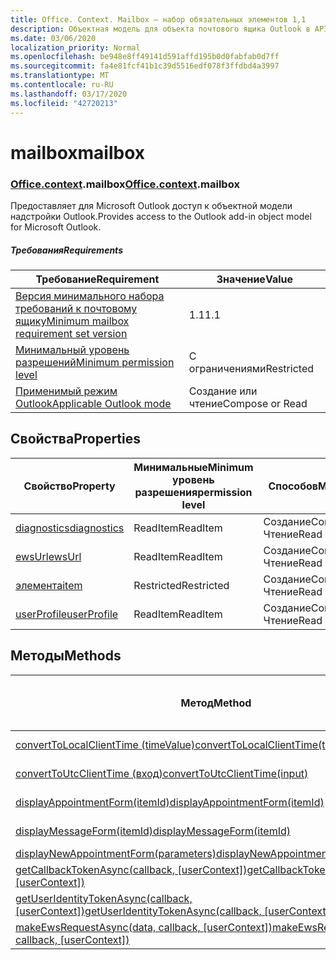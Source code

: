 ```yaml
---
title: Office. Context. Mailbox — набор обязательных элементов 1,1
description: Объектная модель для объекта почтового ящика Outlook в API надстроек Outlook (версия API почтовых ящиков 1,1).
ms.date: 03/06/2020
localization_priority: Normal
ms.openlocfilehash: be948e8ff49141d591affd195b0d0fabfab0d7ff
ms.sourcegitcommit: fa4e81fcf41b1c39d5516edf078f3ffdbd4a3997
ms.translationtype: MT
ms.contentlocale: ru-RU
ms.lasthandoff: 03/17/2020
ms.locfileid: "42720213"
---
```

# <a name="mailbox"></a><span data-ttu-id="0536e-103">mailbox</span><span class="sxs-lookup"><span data-stu-id="0536e-103">mailbox</span></span>

### <a name="officecontextmailbox"></a><span data-ttu-id="0536e-104">[Office](office.md)[.context](office.context.md).mailbox</span><span class="sxs-lookup"><span data-stu-id="0536e-104">[Office](office.md)[.context](office.context.md).mailbox</span></span>

<span data-ttu-id="0536e-105">Предоставляет для Microsoft Outlook доступ к объектной модели надстройки Outlook.</span><span class="sxs-lookup"><span data-stu-id="0536e-105">Provides access to the Outlook add-in object model for Microsoft Outlook.</span></span>

##### <a name="requirements"></a><span data-ttu-id="0536e-106">Требования</span><span class="sxs-lookup"><span data-stu-id="0536e-106">Requirements</span></span>

|<span data-ttu-id="0536e-107">Требование</span><span class="sxs-lookup"><span data-stu-id="0536e-107">Requirement</span></span>| <span data-ttu-id="0536e-108">Значение</span><span class="sxs-lookup"><span data-stu-id="0536e-108">Value</span></span>|
|---|---|
|[<span data-ttu-id="0536e-109">Версия минимального набора требований к почтовому ящику</span><span class="sxs-lookup"><span data-stu-id="0536e-109">Minimum mailbox requirement set version</span></span>](../../requirement-sets/outlook-api-requirement-sets.md)| <span data-ttu-id="0536e-110">1.1</span><span class="sxs-lookup"><span data-stu-id="0536e-110">1.1</span></span>|
|[<span data-ttu-id="0536e-111">Минимальный уровень разрешений</span><span class="sxs-lookup"><span data-stu-id="0536e-111">Minimum permission level</span></span>](../../../outlook/understanding-outlook-add-in-permissions.md)| <span data-ttu-id="0536e-112">С ограничениями</span><span class="sxs-lookup"><span data-stu-id="0536e-112">Restricted</span></span>|
|[<span data-ttu-id="0536e-113">Применимый режим Outlook</span><span class="sxs-lookup"><span data-stu-id="0536e-113">Applicable Outlook mode</span></span>](../../../outlook/outlook-add-ins-overview.md#extension-points)| <span data-ttu-id="0536e-114">Создание или чтение</span><span class="sxs-lookup"><span data-stu-id="0536e-114">Compose or Read</span></span>|

## <a name="properties"></a><span data-ttu-id="0536e-115">Свойства</span><span class="sxs-lookup"><span data-stu-id="0536e-115">Properties</span></span>

| <span data-ttu-id="0536e-116">Свойство</span><span class="sxs-lookup"><span data-stu-id="0536e-116">Property</span></span> | <span data-ttu-id="0536e-117">Минимальные</span><span class="sxs-lookup"><span data-stu-id="0536e-117">Minimum</span></span><br><span data-ttu-id="0536e-118">уровень разрешения</span><span class="sxs-lookup"><span data-stu-id="0536e-118">permission level</span></span> | <span data-ttu-id="0536e-119">Способов</span><span class="sxs-lookup"><span data-stu-id="0536e-119">Modes</span></span> | <span data-ttu-id="0536e-120">Тип возвращаемых данных</span><span class="sxs-lookup"><span data-stu-id="0536e-120">Return type</span></span> | <span data-ttu-id="0536e-121">Минимальные</span><span class="sxs-lookup"><span data-stu-id="0536e-121">Minimum</span></span><br><span data-ttu-id="0536e-122">набор требований</span><span class="sxs-lookup"><span data-stu-id="0536e-122">requirement set</span></span> |
|---|---|---|---|:---:|
| [<span data-ttu-id="0536e-123">diagnostics</span><span class="sxs-lookup"><span data-stu-id="0536e-123">diagnostics</span></span>](/javascript/api/outlook/office.mailbox?view=outlook-js-1.1#diagnostics) | <span data-ttu-id="0536e-124">ReadItem</span><span class="sxs-lookup"><span data-stu-id="0536e-124">ReadItem</span></span> | <span data-ttu-id="0536e-125">Создание</span><span class="sxs-lookup"><span data-stu-id="0536e-125">Compose</span></span><br><span data-ttu-id="0536e-126">Чтение</span><span class="sxs-lookup"><span data-stu-id="0536e-126">Read</span></span> | [<span data-ttu-id="0536e-127">Диагностики</span><span class="sxs-lookup"><span data-stu-id="0536e-127">Diagnostics</span></span>](/javascript/api/outlook/office.diagnostics?view=outlook-js-1.1) | [<span data-ttu-id="0536e-128">1.1</span><span class="sxs-lookup"><span data-stu-id="0536e-128">1.1</span></span>](../requirement-set-1.1/outlook-requirement-set-1.1.md) |
| [<span data-ttu-id="0536e-129">ewsUrl</span><span class="sxs-lookup"><span data-stu-id="0536e-129">ewsUrl</span></span>](/javascript/api/outlook/office.mailbox?view=outlook-js-1.1#ewsurl) | <span data-ttu-id="0536e-130">ReadItem</span><span class="sxs-lookup"><span data-stu-id="0536e-130">ReadItem</span></span> | <span data-ttu-id="0536e-131">Создание</span><span class="sxs-lookup"><span data-stu-id="0536e-131">Compose</span></span><br><span data-ttu-id="0536e-132">Чтение</span><span class="sxs-lookup"><span data-stu-id="0536e-132">Read</span></span> | <span data-ttu-id="0536e-133">String</span><span class="sxs-lookup"><span data-stu-id="0536e-133">String</span></span> | [<span data-ttu-id="0536e-134">1.1</span><span class="sxs-lookup"><span data-stu-id="0536e-134">1.1</span></span>](../requirement-set-1.1/outlook-requirement-set-1.1.md) |
| [<span data-ttu-id="0536e-135">элемента</span><span class="sxs-lookup"><span data-stu-id="0536e-135">item</span></span>](office.context.mailbox.item.md) | <span data-ttu-id="0536e-136">Restricted</span><span class="sxs-lookup"><span data-stu-id="0536e-136">Restricted</span></span> | <span data-ttu-id="0536e-137">Создание</span><span class="sxs-lookup"><span data-stu-id="0536e-137">Compose</span></span><br><span data-ttu-id="0536e-138">Чтение</span><span class="sxs-lookup"><span data-stu-id="0536e-138">Read</span></span> | [<span data-ttu-id="0536e-139">Элемент</span><span class="sxs-lookup"><span data-stu-id="0536e-139">Item</span></span>](/javascript/api/outlook/office.item?view=outlook-js-1.1) | [<span data-ttu-id="0536e-140">1.1</span><span class="sxs-lookup"><span data-stu-id="0536e-140">1.1</span></span>](../requirement-set-1.1/outlook-requirement-set-1.1.md) |
| [<span data-ttu-id="0536e-141">userProfile</span><span class="sxs-lookup"><span data-stu-id="0536e-141">userProfile</span></span>](/javascript/api/outlook/office.mailbox?view=outlook-js-1.1#userprofile) | <span data-ttu-id="0536e-142">ReadItem</span><span class="sxs-lookup"><span data-stu-id="0536e-142">ReadItem</span></span> | <span data-ttu-id="0536e-143">Создание</span><span class="sxs-lookup"><span data-stu-id="0536e-143">Compose</span></span><br><span data-ttu-id="0536e-144">Чтение</span><span class="sxs-lookup"><span data-stu-id="0536e-144">Read</span></span> | [<span data-ttu-id="0536e-145">UserProfile</span><span class="sxs-lookup"><span data-stu-id="0536e-145">UserProfile</span></span>](/javascript/api/outlook/office.userprofile?view=outlook-js-1.1) | [<span data-ttu-id="0536e-146">1.1</span><span class="sxs-lookup"><span data-stu-id="0536e-146">1.1</span></span>](../requirement-set-1.1/outlook-requirement-set-1.1.md) |

## <a name="methods"></a><span data-ttu-id="0536e-147">Методы</span><span class="sxs-lookup"><span data-stu-id="0536e-147">Methods</span></span>

| <span data-ttu-id="0536e-148">Метод</span><span class="sxs-lookup"><span data-stu-id="0536e-148">Method</span></span> | <span data-ttu-id="0536e-149">Минимальные</span><span class="sxs-lookup"><span data-stu-id="0536e-149">Minimum</span></span><br><span data-ttu-id="0536e-150">уровень разрешения</span><span class="sxs-lookup"><span data-stu-id="0536e-150">permission level</span></span> | <span data-ttu-id="0536e-151">Способов</span><span class="sxs-lookup"><span data-stu-id="0536e-151">Modes</span></span> | <span data-ttu-id="0536e-152">Минимальные</span><span class="sxs-lookup"><span data-stu-id="0536e-152">Minimum</span></span><br><span data-ttu-id="0536e-153">набор требований</span><span class="sxs-lookup"><span data-stu-id="0536e-153">requirement set</span></span> |
|---|---|---|:---:|
| [<span data-ttu-id="0536e-154">convertToLocalClientTime (timeValue)</span><span class="sxs-lookup"><span data-stu-id="0536e-154">convertToLocalClientTime(timeValue)</span></span>](/javascript/api/outlook/office.mailbox?view=outlook-js-1.1#converttolocalclienttime-timevalue-) | <span data-ttu-id="0536e-155">ReadItem</span><span class="sxs-lookup"><span data-stu-id="0536e-155">ReadItem</span></span> | <span data-ttu-id="0536e-156">Создание</span><span class="sxs-lookup"><span data-stu-id="0536e-156">Compose</span></span><br><span data-ttu-id="0536e-157">Чтение</span><span class="sxs-lookup"><span data-stu-id="0536e-157">Read</span></span> | [<span data-ttu-id="0536e-158">1.1</span><span class="sxs-lookup"><span data-stu-id="0536e-158">1.1</span></span>](../requirement-set-1.1/outlook-requirement-set-1.1.md) |
| [<span data-ttu-id="0536e-159">convertToUtcClientTime (вход)</span><span class="sxs-lookup"><span data-stu-id="0536e-159">convertToUtcClientTime(input)</span></span>](/javascript/api/outlook/office.mailbox?view=outlook-js-1.1#converttoutcclienttime-input-) | <span data-ttu-id="0536e-160">ReadItem</span><span class="sxs-lookup"><span data-stu-id="0536e-160">ReadItem</span></span> | <span data-ttu-id="0536e-161">Создание</span><span class="sxs-lookup"><span data-stu-id="0536e-161">Compose</span></span><br><span data-ttu-id="0536e-162">Чтение</span><span class="sxs-lookup"><span data-stu-id="0536e-162">Read</span></span> | [<span data-ttu-id="0536e-163">1.1</span><span class="sxs-lookup"><span data-stu-id="0536e-163">1.1</span></span>](../requirement-set-1.1/outlook-requirement-set-1.1.md) |
| [<span data-ttu-id="0536e-164">displayAppointmentForm(itemId)</span><span class="sxs-lookup"><span data-stu-id="0536e-164">displayAppointmentForm(itemId)</span></span>](/javascript/api/outlook/office.mailbox?view=outlook-js-1.1#displayappointmentform-itemid-) | <span data-ttu-id="0536e-165">ReadItem</span><span class="sxs-lookup"><span data-stu-id="0536e-165">ReadItem</span></span> | <span data-ttu-id="0536e-166">Создание</span><span class="sxs-lookup"><span data-stu-id="0536e-166">Compose</span></span><br><span data-ttu-id="0536e-167">Чтение</span><span class="sxs-lookup"><span data-stu-id="0536e-167">Read</span></span> | [<span data-ttu-id="0536e-168">1.1</span><span class="sxs-lookup"><span data-stu-id="0536e-168">1.1</span></span>](../requirement-set-1.1/outlook-requirement-set-1.1.md) |
| [<span data-ttu-id="0536e-169">displayMessageForm(itemId)</span><span class="sxs-lookup"><span data-stu-id="0536e-169">displayMessageForm(itemId)</span></span>](/javascript/api/outlook/office.mailbox?view=outlook-js-1.1#displaymessageform-itemid-) | <span data-ttu-id="0536e-170">ReadItem</span><span class="sxs-lookup"><span data-stu-id="0536e-170">ReadItem</span></span> | <span data-ttu-id="0536e-171">Создание</span><span class="sxs-lookup"><span data-stu-id="0536e-171">Compose</span></span><br><span data-ttu-id="0536e-172">Чтение</span><span class="sxs-lookup"><span data-stu-id="0536e-172">Read</span></span> | [<span data-ttu-id="0536e-173">1.1</span><span class="sxs-lookup"><span data-stu-id="0536e-173">1.1</span></span>](../requirement-set-1.1/outlook-requirement-set-1.1.md) |
| [<span data-ttu-id="0536e-174">displayNewAppointmentForm(parameters)</span><span class="sxs-lookup"><span data-stu-id="0536e-174">displayNewAppointmentForm(parameters)</span></span>](/javascript/api/outlook/office.mailbox?view=outlook-js-1.1#displaynewappointmentform-parameters-) | <span data-ttu-id="0536e-175">ReadItem</span><span class="sxs-lookup"><span data-stu-id="0536e-175">ReadItem</span></span> | <span data-ttu-id="0536e-176">Чтение</span><span class="sxs-lookup"><span data-stu-id="0536e-176">Read</span></span> | [<span data-ttu-id="0536e-177">1.1</span><span class="sxs-lookup"><span data-stu-id="0536e-177">1.1</span></span>](../requirement-set-1.1/outlook-requirement-set-1.1.md) |
| <span data-ttu-id="0536e-178">[getCallbackTokenAsync(callback, [userContext])](/javascript/api/outlook/office.mailbox?view=outlook-js-1.1#getcallbacktokenasync-callback--usercontext-)</span><span class="sxs-lookup"><span data-stu-id="0536e-178">[getCallbackTokenAsync(callback, [userContext])](/javascript/api/outlook/office.mailbox?view=outlook-js-1.1#getcallbacktokenasync-callback--usercontext-)</span></span> | <span data-ttu-id="0536e-179">ReadItem</span><span class="sxs-lookup"><span data-stu-id="0536e-179">ReadItem</span></span> | <span data-ttu-id="0536e-180">Создание</span><span class="sxs-lookup"><span data-stu-id="0536e-180">Compose</span></span><br><span data-ttu-id="0536e-181">Чтение</span><span class="sxs-lookup"><span data-stu-id="0536e-181">Read</span></span> | [<span data-ttu-id="0536e-182">1.3</span><span class="sxs-lookup"><span data-stu-id="0536e-182">1.3</span></span>](../requirement-set-1.3/outlook-requirement-set-1.3.md)<br>[<span data-ttu-id="0536e-183">1.1</span><span class="sxs-lookup"><span data-stu-id="0536e-183">1.1</span></span>](../requirement-set-1.1/outlook-requirement-set-1.1.md) |
| <span data-ttu-id="0536e-184">[getUserIdentityTokenAsync(callback, [userContext])](/javascript/api/outlook/office.mailbox?view=outlook-js-1.1#getuseridentitytokenasync-callback--usercontext-)</span><span class="sxs-lookup"><span data-stu-id="0536e-184">[getUserIdentityTokenAsync(callback, [userContext])](/javascript/api/outlook/office.mailbox?view=outlook-js-1.1#getuseridentitytokenasync-callback--usercontext-)</span></span> | <span data-ttu-id="0536e-185">ReadItem</span><span class="sxs-lookup"><span data-stu-id="0536e-185">ReadItem</span></span> | <span data-ttu-id="0536e-186">Создание</span><span class="sxs-lookup"><span data-stu-id="0536e-186">Compose</span></span><br><span data-ttu-id="0536e-187">Чтение</span><span class="sxs-lookup"><span data-stu-id="0536e-187">Read</span></span> | [<span data-ttu-id="0536e-188">1.1</span><span class="sxs-lookup"><span data-stu-id="0536e-188">1.1</span></span>](../requirement-set-1.1/outlook-requirement-set-1.1.md) |
| <span data-ttu-id="0536e-189">[makeEwsRequestAsync(data, callback, [userContext])](/javascript/api/outlook/office.mailbox?view=outlook-js-1.1#makeewsrequestasync-data--callback--usercontext-)</span><span class="sxs-lookup"><span data-stu-id="0536e-189">[makeEwsRequestAsync(data, callback, [userContext])](/javascript/api/outlook/office.mailbox?view=outlook-js-1.1#makeewsrequestasync-data--callback--usercontext-)</span></span> | <span data-ttu-id="0536e-190">ReadWriteMailbox</span><span class="sxs-lookup"><span data-stu-id="0536e-190">ReadWriteMailbox</span></span> | <span data-ttu-id="0536e-191">Создание</span><span class="sxs-lookup"><span data-stu-id="0536e-191">Compose</span></span><br><span data-ttu-id="0536e-192">Чтение</span><span class="sxs-lookup"><span data-stu-id="0536e-192">Read</span></span> | [<span data-ttu-id="0536e-193">1.1</span><span class="sxs-lookup"><span data-stu-id="0536e-193">1.1</span></span>](../requirement-set-1.1/outlook-requirement-set-1.1.md) |
